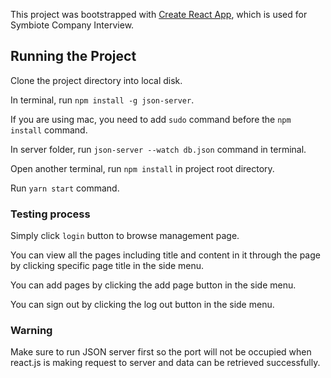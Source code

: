 This project was bootstrapped with [Create React App](https://github.com/facebook/create-react-app), which is used for Symbiote Company Interview.

## Running the Project

Clone the project directory into local disk.

In terminal, run `npm install -g json-server`.

If you are using mac, you need to add `sudo` command before the `npm install` command.


In server folder, run `json-server --watch db.json` command in terminal.


Open another terminal, run `npm install` in project root directory.

Run `yarn start` command.

### Testing process

Simply click `login` button to browse management page.

You can view all the pages including title and content in it through the page by clicking specific page title in the side menu.

You can add pages by clicking the add page button in the side menu.

You can sign out by clicking the log out button in the side menu.


### Warning

Make sure to run JSON server first so the port will not be occupied when react.js is making request to server and data can be retrieved successfully.
